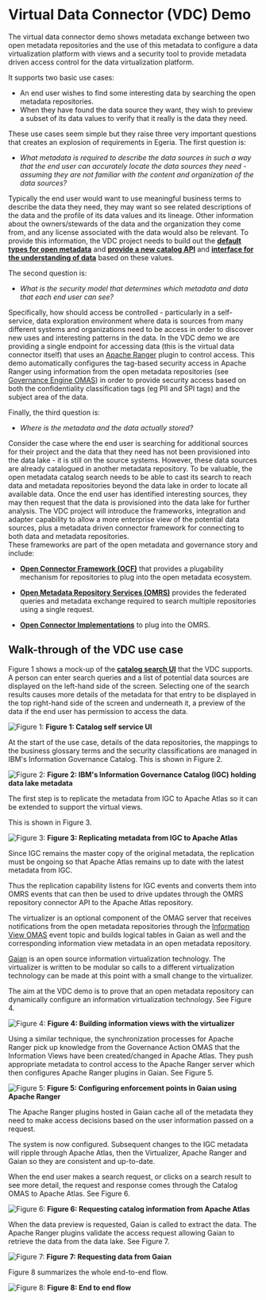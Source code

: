 <!-- SPDX-License-Identifier: Apache-2.0 -->
  
# Virtual Data Connector (VDC) Demo
  
The virtual data connector demo shows metadata exchange between two open metadata
repositories and the use of this
metadata to configure a data virtualization platform with views and a security tool to provide
metadata driven access control for the data virtualization platform.

It supports two basic use cases:

* An end user wishes to find some interesting data by searching the open metadata repositories.
* When they have found the data source they want, they wish to preview a subset of its data values
to verify that it really is the data they need.

These use cases seem simple but they raise three very important questions that creates
an explosion of requirements in Egeria.  The first question is:

* *What metadata is required to describe the data sources in such a way that the
end user can accurately locate the data sources they
need - assuming they are not familiar with the content and organization of the data sources?*

Typically the end user would want to use meaningful business terms to describe
the data they need, they may want so see related descriptions of the data and the
profile of its data values and its lineage.
Other information about the owners/stewards of the data and the organization they come
from, and any license associated with the data would also be relevant.
To provide this information, the VDC project needs to build out the
**[default types for open metadata](../../../open-metadata-publication/website/open-metadata-types/README.md)**
and **[provide a new catalog API](../../../open-metadata-implementation/access-services/asset-catalog/README.md)** and
**[interface for the understanding of data](../../../open-metadata-implementation/access-services/connected-asset/README.md)**
based on these values.

The second question is:

* *What is the security model that determines which metadata and data that each end user can see?*

Specifically, how should access be controlled - particularly
in a self-service, data exploration environment
where data is sources from many different systems and organizations need to be access
in order to discover new uses and interesting patterns in the data.
In the VDC demo we are providing a single endpoint for accessing data
(this is the virtual data connector itself) that uses an [Apache Ranger](https://ranger.apache.org/) plugin to control access.
This demo automatically configures the tag-based security access in
Apache Ranger using information from the open
metadata repositories (see [Governance Engine OMAS](../../../open-metadata-implementation/access-services/governance-engine/README.md))
in order to provide security access based on both the
confidentiality classification tags (eg PII and SPI tags) and the subject area of the data.

Finally, the third question is:

* *Where is the metadata and the data actually stored?*

Consider the case where the end user is searching for additional sources for their
project and the data that they need has not been provisioned into the data lake - it is
still on the source systems.   However, these data sources are already catalogued
in another metadata repository.  To be valuable, the open metadata catalog search needs
to be able to cast its search to reach data and metadata repositories beyond the data lake
in order to locate all available data.
Once the end user has identified interesting sources, they may then request that the
data is provisioned into the data lake for further analysis.
The VDC project will introduce the frameworks, integration and adapter capability
to allow a more enterprise view of the potential data sources, plus a metadata driven
connector framework for connecting to both data and metadata repositories.  
These frameworks are part of the open metadata and governance story and include:

* **[Open Connector Framework (OCF)](../../../open-metadata-implementation/frameworks/open-connector-framework/README.md)** that provides a plugability mechanism for repositories
to plug into the open metadata ecosystem.

* **[Open Metadata Repository Services (OMRS)](../../../open-metadata-implementation/repository-services/README.md)** provides the federated queries and metadata exchange
required to search multiple repositories using a single request.

* **[Open Connector Implementations](../../../open-metadata-implementation/adapters/open-connectors/repository-services-connectors/README.md)** to plug into the OMRS.


## Walk-through of the VDC use case

Figure 1 shows a mock-up of
the **[catalog search UI](../../../open-metadata-implementation/user-interfaces/access-services-user-interface/README.md)** that the VDC supports.
A person can enter search queries and a list of potential data
sources are displayed on the left-hand side of the screen.
Selecting one of the search results causes more details of the metadata for
that entry to be displayed in the top right-hand side of the screen and underneath it,
a preview of the data if the end user has permission to access the data.

![Figure 1:](vdc-end-to-end-flows-1.png)
**Figure 1: Catalog self service UI**

At the start of the use case, details of the data repositories,
the mappings to the business glossary terms and the security classifications
are managed in IBM's Information Governance Catalog.  This is shown in Figure 2.

![Figure 2:](vdc-end-to-end-flows-2.png)
**Figure 2: IBM's Information Governance Catalog (IGC) holding data lake metadata**

The first step is to replicate the metadata from IGC to Apache Atlas so it can be extended to support the virtual views.

This is shown in Figure 3.

![Figure 3:](vdc-end-to-end-flows-3.png)
**Figure 3: Replicating metadata from IGC to Apache Atlas**

Since IGC remains the master copy of the original metadata,
the replication must be ongoing so that Apache Atlas remains up to date with the
latest metadata from IGC.

Thus the replication capability listens for
IGC events and converts them into OMRS events that can then be used to
drive updates through the OMRS repository connector API to the Apache Atlas repository.

The virtualizer is an optional component of the OMAG server that receives notifications
from the open metadata repositories through the 
[Information View OMAS](../../../open-metadata-implementation/access-services/information-view/README.md)
event topic and builds logical tables in Gaian as well and the
corresponding information view metadata in an open metadata repository.

[Gaian](../../../open-metadata-implementation/adapters/open-connectors/data-store-connectors/gaian-connector/README.md) is
an open source information virtualization technology.
The virtualizer is written to be modular so calls to a different virtualization
technology can be made at this point with a small change to the virtualizer. 

The aim at the VDC demo is to prove that an open metadata repository can dynamically
configure an information virtualization technology.
See Figure 4.

![Figure 4:](vdc-end-to-end-flows-4.png)
**Figure 4: Building information views with the virtualizer**

Using a similar technique, the synchronization processes for Apache Ranger
pick up knowledge from the Governance Action OMAS that the Information Views
have been created/changed in Apache Atlas.
They push appropriate metadata to control access to the Apache Ranger server
which then configures 
Apache Ranger plugins in Gaian.
See Figure 5.

![Figure 5:](vdc-end-to-end-flows-5.png)
**Figure 5: Configuring enforcement points in Gaian using Apache Ranger**

The Apache Ranger plugins hosted in Gaian cache all of the metadata they need
to make access decisions based on the user information passed on a request.

The system is now configured.
Subsequent changes to the IGC metadata will ripple through Apache Atlas, then the Virtualizer,
Apache Ranger and Gaian so they are consistent and up-to-date.

When the end user makes a search request, or clicks on a search result to see more detail, the request and response comes through the Catalog OMAS to Apache Atlas.
See Figure 6.

![Figure 6:](vdc-end-to-end-flows-6.png)
**Figure 6: Requesting catalog information from Apache Atlas**

When the data preview is requested, Gaian is called to extract the data.
The Apache Ranger plugins validate the access request allowing Gaian to retrieve
the data from the data lake.
See Figure 7.

![Figure 7:](vdc-end-to-end-flows-7.png)
**Figure 7: Requesting data from Gaian**

Figure 8 summarizes the whole end-to-end flow.

![Figure 8:](vdc-end-to-end-flows-8.png)
**Figure 8: End to end flow**